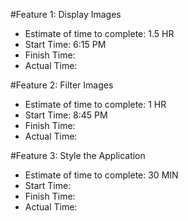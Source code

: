 #Feature 1: Display Images
 - Estimate of time to complete: 1.5 HR
 - Start Time: 6:15 PM
 - Finish Time: 
 - Actual Time:

 #Feature 2: Filter Images
 - Estimate of time to complete: 1 HR
 - Start Time: 8:45 PM
 - Finish Time: 
 - Actual Time:

 #Feature 3: Style the Application
 - Estimate of time to complete: 30 MIN
 - Start Time:
 - Finish Time: 
 - Actual Time: